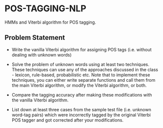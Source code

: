 # POS-TAGGING-NLP

HMMs and Viterbi algorithm for POS tagging.

## Problem Statement
  - Write the vanilla Viterbi algorithm for assigning POS tags (i.e. without dealing with unknown words) 
  
  - Solve the problem of unknown words using at least two techniques. These techniques can use any of the approaches discussed in 
  the class - lexicon, rule-based, probabilistic etc. Note that to implement these techniques, you can either write separate functions 
  and call them from the main Viterbi algorithm, or modify the Viterbi algorithm, or both.
  
  - Compare the tagging accuracy after making these modifications with the vanilla Viterbi algorithm.
  
  - List down at least three cases from the sample test file (i.e. unknown word-tag pairs) which were incorrectly tagged by the 
  original Viterbi POS tagger and got corrected after your modifications.
